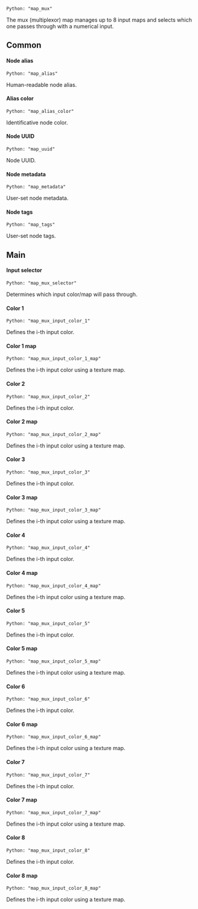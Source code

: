 `Python: "map_mux"`

The mux (multiplexor) map manages up to 8 input maps and selects which one passes through with a numerical input.
## Common

#### Node alias
`Python: "map_alias"`

Human-readable node alias.

#### Alias color
`Python: "map_alias_color"`

Identificative node color.

#### Node UUID
`Python: "map_uuid"`

Node UUID.

#### Node metadata
`Python: "map_metadata"`

User-set node metadata.

#### Node tags
`Python: "map_tags"`

User-set node tags.

## Main

#### Input selector
`Python: "map_mux_selector"`

Determines which input color/map will pass through.

#### Color 1
`Python: "map_mux_input_color_1"`

Defines the i-th input color.

#### Color 1 map
`Python: "map_mux_input_color_1_map"`

Defines the i-th input color using a texture map.

#### Color 2
`Python: "map_mux_input_color_2"`

Defines the i-th input color.

#### Color 2 map
`Python: "map_mux_input_color_2_map"`

Defines the i-th input color using a texture map.

#### Color 3
`Python: "map_mux_input_color_3"`

Defines the i-th input color.

#### Color 3 map
`Python: "map_mux_input_color_3_map"`

Defines the i-th input color using a texture map.

#### Color 4
`Python: "map_mux_input_color_4"`

Defines the i-th input color.

#### Color 4 map
`Python: "map_mux_input_color_4_map"`

Defines the i-th input color using a texture map.

#### Color 5
`Python: "map_mux_input_color_5"`

Defines the i-th input color.

#### Color 5 map
`Python: "map_mux_input_color_5_map"`

Defines the i-th input color using a texture map.

#### Color 6
`Python: "map_mux_input_color_6"`

Defines the i-th input color.

#### Color 6 map
`Python: "map_mux_input_color_6_map"`

Defines the i-th input color using a texture map.

#### Color 7
`Python: "map_mux_input_color_7"`

Defines the i-th input color.

#### Color 7 map
`Python: "map_mux_input_color_7_map"`

Defines the i-th input color using a texture map.

#### Color 8
`Python: "map_mux_input_color_8"`

Defines the i-th input color.

#### Color 8 map
`Python: "map_mux_input_color_8_map"`

Defines the i-th input color using a texture map.

